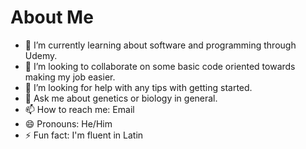 # About Me


- 🌱 I’m currently learning about software and programming through Udemy.
- 👯 I’m looking to collaborate on some basic code oriented towards making my job easier.
- 🤔 I’m looking for help with any tips with getting started.
- 💬 Ask me about genetics or biology in general.
- 📫 How to reach me: Email
- 😄 Pronouns: He/Him
- ⚡ Fun fact: I'm fluent in Latin

